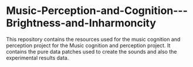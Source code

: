 # Music-Perception-and-Cognition---Brightness-and-Inharmoncity
This repository contains the resources used for the music cognition and perception project for the Music cognition and perception project. It contains the pure data patches used to create the sounds and also the experimental results data.
